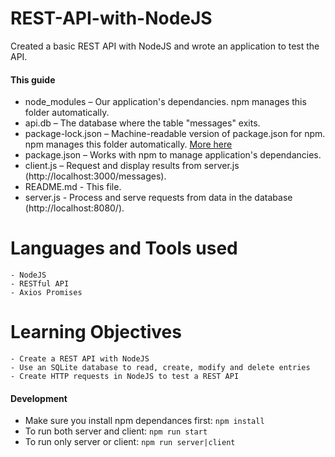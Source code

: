 # REST-API-with-NodeJS
Created a basic REST API with NodeJS and wrote an application to test the API.

#### This guide

* node_modules – Our application's dependancies. npm manages this folder automatically.
* api.db – The database where the table "messages" exits.
* package-lock.json – Machine-readable version of package.json for npm. npm manages this folder automatically. [More here](https://docs.npmjs.com/configuring-npm/package-lock-json.html#:~:text=Description,regardless%20of%20intermediate%20dependency%20updates.)
* package.json – Works with npm to manage application's dependancies.
* client.js – Request and display results from server.js (http://localhost:3000/messages).
* README.md - This file.
* server.js - Process and serve requests from data in the database  (http://localhost:8080/).


# Languages and Tools used
    - NodeJS
    - RESTful API
    - Axios Promises
 
 # Learning Objectives
    - Create a REST API with NodeJS
    - Use an SQLite database to read, create, modify and delete entries
    - Create HTTP requests in NodeJS to test a REST API
    
#### Development
* Make sure you install npm dependances first: `npm install`
* To run both server and client: `npm run start`
* To run only server or client: `npm run server|client`

